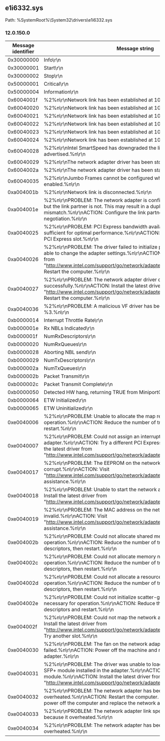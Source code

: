 ## e1i6332.sys

Path: %SystemRoot%\System32\drivers\e1i6332.sys

### 12.0.150.0

Message identifier | Message string
--- | ---
0x30000000 | Info\r\n
0x30000001 | Start\r\n
0x30000002 | Stop\r\n
0x50000001 | Critical\r\n
0x50000004 | Information\r\n
0x6004001f | %2%n\r\nNetwork link has been established at 10Gbps full duplex.%n\r\n
0x60040020 | %2%n\r\nNetwork link has been established at 1Gbps full duplex.%n\r\n
0x60040021 | %2%n\r\nNetwork link has been established at 100Mbps full duplex.%n\r\n
0x60040022 | %2%n\r\nNetwork link has been established at 100Mbps half duplex.%n\r\n
0x60040023 | %2%n\r\nNetwork link has been established at 10Mbps full duplex.%n\r\n
0x60040024 | %2%n\r\nNetwork link has been established at 10Mbps half duplex.%n\r\n
0x60040028 | %2%n\r\nIntel SmartSpeed has downgraded the link speed from the maximum advertised.%n\r\n
0x60040029 | %2%n\r\nThe network adapter driver has been stopped.%n\r\n
0x6004002a | %2%n\r\nThe network adapter driver has been started.%n\r\n
0x60040035 | %2%n\r\nJumbo Frames cannot be configured when MACSec is enabled.%n\r\n
0xa004001b | %2%n\r\nNetwork link is disconnected.%n\r\n
0xa004001e | %2%n\r\nPROBLEM: The network adapter is configured for auto-negotiation but the link partner is not.  This may result in a duplex mismatch.%n\r\nACTION: Configure the link partner for auto-negotiation.%n\r\n
0xa0040025 | %2%n\r\nPROBLEM: PCI Express bandwidth available for this adapter is not sufficient for optimal performance.%n\r\nACTION: Move the adapter to a x8 PCI Express slot.%n\r\n
0xa0040026 | %2%n\r\nPROBLEM: The driver failed to initialize properly.  You may not be able to change the adapter settings.%n\r\nACTION: Install the latest driver from "http://www.intel.com/support/go/network/adapter/home.htm".%n\r\nACTION: Restart the computer.%n\r\n
0xa0040027 | %2%n\r\nPROBLEM: The network adapter driver did not unload successfully.%n\r\nACTION: Install the latest driver from "http://www.intel.com/support/go/network/adapter/home.htm".%n\r\nACTION: Restart the computer.%n\r\n
0xa0040036 | %2%n\r\nPROBLEM: A malicious VF driver has been detected on VF ID %3.%n\r\n
0xb0000014 | Interrupt Throttle Rate\r\n
0xb000001e | Rx NBLs Indicated\r\n
0xb000001f | NumRxDescriptors\r\n
0xb0000020 | NumRxQueues\r\n
0xb0000028 | Aborting NBL send\r\n
0xb0000029 | NumTxDescriptors\r\n
0xb000002a | NumTxQueues\r\n
0xb000002b | Packet Transmit\r\n
0xb000002c | Packet Transmit Complete\r\n
0xb0000050 | Detected HW hang, returning TRUE from MiniportCheckForHangEx\r\n
0xb0000064 | ETW Initialized\r\n
0xb0000065 | ETW Uninitialized\r\n
0xe0040006 | %2%n\r\nPROBLEM: Unable to allocate the map registers necessary for operation.%n\r\nACTION: Reduce the number of transmit descriptors and restart.%n\r\n
0xe0040007 | %2%n\r\nPROBLEM: Could not assign an interrupt for the network adapter.%n\r\nACTION: Try a different PCI Express slot.%n\r\nACTION: Install the latest driver from "http://www.intel.com/support/go/network/adapter/home.htm".%n\r\n
0xe0040017 | %2%n\r\nPROBLEM: The EEPROM on the network adapter may be corrupt.%n\r\nACTION: Visit "http://www.intel.com/support/go/network/adapter/home.htm" for assistance.%n\r\n
0xe0040018 | %2%n\r\nPROBLEM: Unable to start the network adapter.%n\r\nACTION: Install the latest driver from "http://www.intel.com/support/go/network/adapter/home.htm".%n\r\n
0xe0040019 | %2%n\r\nPROBLEM: The MAC address on the network adapter is invalid.%n\r\nACTION: Visit "http://www.intel.com/support/go/network/adapter/home.htm" for assistance.%n\r\n
0xe004002b | %2%n\r\nPROBLEM: Could not allocate shared memory necessary for operation.%n\r\nACTION: Reduce the number of transmit and receive descriptors, then restart.%n\r\n
0xe004002c | %2%n\r\nPROBLEM: Could not allocate memory necessary for operation.%n\r\nACTION: Reduce the number of transmit and receive descriptors, then restart.%n\r\n
0xe004002d | %2%n\r\nPROBLEM: Could not allocate a resource pool necessary for operation.%n\r\nACTION: Reduce the number of transmit and receive descriptors, then restart.%n\r\n
0xe004002e | %2%n\r\nPROBLEM: Could not initialize scatter-gather DMA resources necessary for operation.%n\r\nACTION: Reduce the number of transmit descriptors and restart.%n\r\n
0xe004002f | %2%n\r\nPROBLEM: Could not map the network adapter flash.%n\r\nACTION: Install the latest driver from "http://www.intel.com/support/go/network/adapter/home.htm".%n\r\nACTION: Try another slot.%n\r\n
0xe0040030 | %2%n\r\nPROBLEM: The fan on the network adapter has failed.%n\r\nACTION: Power off the machine and replace the network adapter.%n\r\n
0xe0040031 | %2%n\r\nPROBLEM: The driver was unable to load due to an unsupported SFP+ module installed in the adapter.%n\r\nACTION: Replace the module.%n\r\nACTION: Install the latest driver from "http://www.intel.com/support/go/network/adapter/home.htm".%n\r\n
0xe0040032 | %2%n\r\nPROBLEM: The network adapter has been stopped because it has overheated.%n\r\nACTION: Restart the computer. If the problem persists, power off the computer and replace the network adapter.%n\r\n
0xe0040033 | %2%n\r\nPROBLEM: The network adapter link speed was downshifted because it overheated.%n\r\n
0xe0040034 | %2%n\r\nPROBLEM: The network adapter has been stopped because it has overheated.%n\r\n
